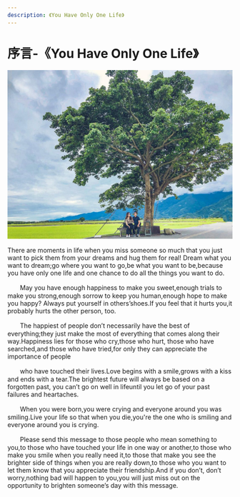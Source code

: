 ```yaml
---
description: 《You Have Only One Life》
---
```


# 序言-《You Have Only One Life》

![](.gitbook/assets/pollychang_0427_94964018_235208574415524_15753474912050065_n.jpg)

There are moments in life when you miss someone so much that you just want to pick them from your dreams and hug them for real! Dream what you want to dream;go where you want to go,be what you want to be,because you have only one life and one chance to do all the things you want to do.

　　May you have enough happiness to make you sweet,enough trials to make you strong,enough sorrow to keep you human,enough hope to make you happy? Always put yourself in others’shoes.If you feel that it hurts you,it probably hurts the other person, too.

　　The happiest of people don’t necessarily have the best of everything;they just make the most of everything that comes along their way.Happiness lies for those who cry,those who hurt, those who have searched,and those who have tried,for only they can appreciate the importance of people

　　who have touched their lives.Love begins with a smile,grows with a kiss and ends with a tear.The brightest future will always be based on a forgotten past, you can’t go on well in lifeuntil you let go of your past failures and heartaches.

　　When you were born,you were crying and everyone around you was smiling.Live your life so that when you die,you're the one who is smiling and everyone around you is crying.

　　Please send this message to those people who mean something to you,to those who have touched your life in one way or another,to those who make you smile when you really need it,to those that make you see the brighter side of things when you are really down,to those who you want to let them know that you appreciate their friendship.And if you don’t, don’t worry,nothing bad will happen to you,you will just miss out on the opportunity to brighten someone’s day with this message.

### 

